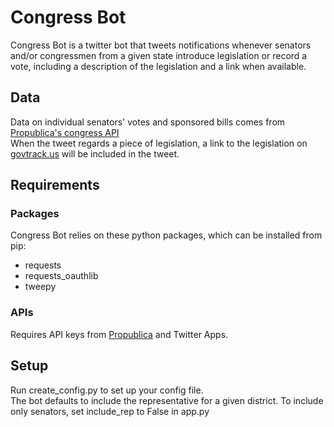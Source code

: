 # Congress Bot

Congress Bot is a twitter bot that tweets notifications whenever senators and/or congressmen from a given state introduce legislation or record a vote, including a description of the legislation and a link when available.


## Data
Data on individual senators' votes and sponsored bills comes from [Propublica's congress API](https://projects.propublica.org/api-docs/congress-api/)  
When the tweet regards a piece of legislation, a link to the legislation on [govtrack.us](https://www.govtrack.us/) will be included in the tweet.

## Requirements
### Packages
Congress Bot relies on these python packages, which can be installed from pip:
* requests
* requests_oauthlib
* tweepy
### APIs
Requires API keys from [Propublica](https://projects.propublica.org/api-docs/congress-api/) and Twitter Apps.


## Setup
Run create_config.py to set up your config file.  
The bot defaults to include the representative for a given district. To include only senators, set include_rep to False in app.py